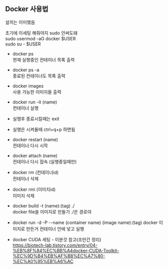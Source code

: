 Docker 사용법
-------------------

설치는 이미했음

초기에 이세팅 해줘야지 sudo 안써도돼   
sudo usermod -aG docker $USER   
sudo su - $USER

- docker ps  
현재 실행중인 컨테이너 목록 출력
- docker ps -a   
종료된 컨테이너도 목록 출력
  
- docker images   
사용 가능한 이미지들 출력
  
- docker run -it (name)   
컨테이너 실행
  
- 실행후 종료시킬때는 exit   
- 실행은 시켜둘때 ctrl+q+p 하면됨

- docker restart (name)   
컨테이너 다시 시작
  
- docker attach (name)   
컨테이너 다시 접속 (실행중일때만)

- docker rm (컨테이너id)   
  컨테이너 삭제

- docker rmi (이미지id)   
   이미지 삭제

- docker build -t (name):(tag) ./   
docker file을 이미지로 만들기  ./은 경로야
  
- docker run -d -P --name (container name) (image name):(tag)
docker 이미지로 만든거 컨테이너 안에 넣고 실행 


- docker CUDA 세팅 - 이분것 참고(조만간 정리)   
https://biotech-lab.tistory.com/entry/04-%EB%8F%84%EC%BB%A4docker-CUDA-Toolkit-%EC%9D%B4%EB%AF%B8%EC%A7%80-%EC%A0%95%EB%A6%AC
  
